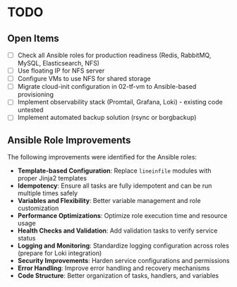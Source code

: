 # TODO

## Open Items

- [ ] Check all Ansible roles for production readiness (Redis, RabbitMQ, MySQL, Elasticsearch, NFS)
- [ ] Use floating IP for NFS server
- [ ] Configure VMs to use NFS for shared storage
- [ ] Migrate cloud-init configuration in 02-tf-vm to Ansible-based provisioning
- [ ] Implement observability stack (Promtail, Grafana, Loki) - existing code untested
- [ ] Implement automated backup solution (rsync or borgbackup)

## Ansible Role Improvements

The following improvements were identified for the Ansible roles:

- **Template-based Configuration**: Replace `lineinfile` modules with proper Jinja2 templates
- **Idempotency**: Ensure all tasks are fully idempotent and can be run multiple times safely
- **Variables and Flexibility**: Better variable management and role customization
- **Performance Optimizations**: Optimize role execution time and resource usage
- **Health Checks and Validation**: Add validation tasks to verify service status
- **Logging and Monitoring**: Standardize logging configuration across roles (prepare for Loki integration)
- **Security Improvements**: Harden service configurations and permissions
- **Error Handling**: Improve error handling and recovery mechanisms
- **Code Structure**: Better organization of tasks, handlers, and variables
